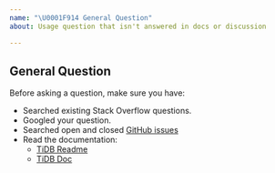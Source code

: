 ```yaml
---
name: "\U0001F914 General Question"
about: Usage question that isn't answered in docs or discussion

---
```


## General Question

Before asking a question, make sure you have:

- Searched existing Stack Overflow questions.
- Googled your question.
- Searched open and closed [GitHub issues](https://github.com/pingcap/tidb/issues?utf8=%E2%9C%93&q=is%3Aissue)
- Read the documentation:
  - [TiDB Readme](https://github.com/pingcap/tidb)
  - [TiDB Doc](https://github.com/pingcap/docs)
